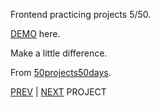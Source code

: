 Frontend practicing projects 5/50. 

[DEMO](https://yswnqc.github.io/50_frontend_projects-5_hidden_search/) here.

Make a little difference.

From [50projects50days](https://50projects50days.com).

[PREV](https://github.com/yswnqc/50_frontend_projects-3_rotating_nav_animation) | [NEXT](https://github.com/yswnqc/50_frontend_projects-6_scroll_animation) PROJECT